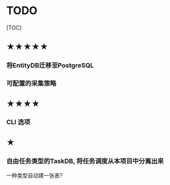 # TODO

[TOC]

## ★★★★★

### 将EntityDB迁移至PostgreSQL

### 可配置的采集策略

## ★★★★

### CLI 选项

## ★

### 自由任务类型的TaskDB, 将任务调度从本项目中分离出来

一种类型自动建一张表?
